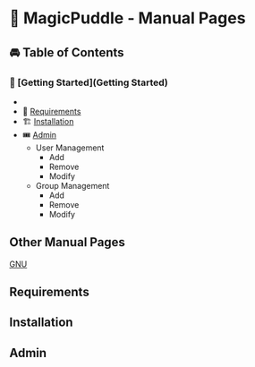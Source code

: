# 📄 MagicPuddle - Manual Pages

## 🚘  Table of Contents

### 🚀 [Getting Started](Getting Started)

* 
* 🧻 [Requirements](#Requirements)
* 🏗️ [Installation](#installation)
* 🎟  [Admin](#Admin)
  * User Management
    * Add
    * Remove
    * Modify
  * Group Management
    * Add
    * Remove
    * Modify

## Other Manual Pages

[GNU](https://www.gnu.org/manual/manual.html)

## Requirements

## Installation

## Admin
